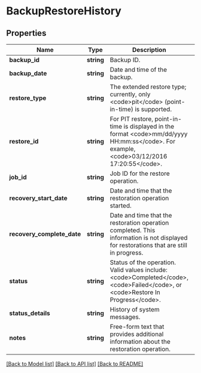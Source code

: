 # BackupRestoreHistory

## Properties
Name | Type | Description | Notes
------------ | ------------- | ------------- | -------------
**backup_id** | **string** | Backup ID. | [optional] 
**backup_date** | **string** | Date and time of the backup. | [optional] 
**restore_type** | **string** | The extended restore type; currently, only &lt;code&gt;pit&lt;/code&gt; (point-in-time) is supported. | [optional] 
**restore_id** | **string** | For PIT restore, point-in-time is displayed in the format &lt;code&gt;mm/dd/yyyy HH:mm:ss&lt;/code&gt;. For example, &lt;code&gt;03/12/2016 17:20:55&lt;/code&gt;. | [optional] 
**job_id** | **string** | Job ID for the restore operation. | [optional] 
**recovery_start_date** | **string** | Date and time that the restoration operation started. | [optional] 
**recovery_complete_date** | **string** | Date and time that the restoration operation completed. This information is not displayed for restorations that are still in progress. | [optional] 
**status** | **string** | Status of the operation. Valid values include: &lt;code&gt;Completed&lt;/code&gt;, &lt;code&gt;Failed&lt;/code&gt;, or &lt;code&gt;Restore In Progress&lt;/code&gt;. | [optional] 
**status_details** | **string** | History of system messages. | [optional] 
**notes** | **string** | Free-form text that provides additional information about the restoration operation. | [optional] 

[[Back to Model list]](../README.md#documentation-for-models) [[Back to API list]](../README.md#documentation-for-api-endpoints) [[Back to README]](../README.md)


